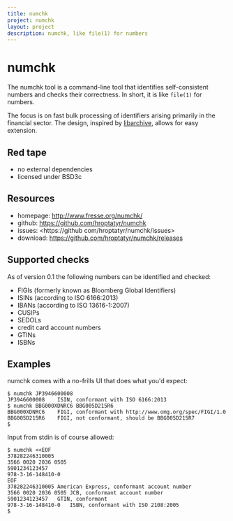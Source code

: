 ```yaml
---
title: numchk
project: numchk
layout: project
description: numchk, like file(1) for numbers
---
```


numchk
======

The numchk tool is a command-line tool that identifies self-consistent
numbers and checks their correctness.  In short, it is like `file(1)`
for numbers.

The focus is on fast bulk processing of identifiers arising primarily in
the financial sector.  The design, inspired by [libarchive][1], allows for
easy extension.

Red tape
--------
+ no external dependencies
+ licensed under BSD3c

Resources
---------
+ homepage: <http://www.fresse.org/numchk/>
+ github:   <https://github.com/hroptatyr/numchk>
+ issues:   <https://github com/hroptatyr/numchk/issues>
+ download: <https://github.com/hroptatyr/numchk/releases>


Supported checks
----------------

As of version 0.1 the following numbers can be identified and checked:

+ FIGIs (formerly known as Bloomberg Global Identifiers)
+ ISINs (according to ISO 6166:2013)
+ IBANs (according to ISO 13616-1:2007)
+ CUSIPs
+ SEDOLs
+ credit card account numbers
+ GTINs
+ ISBNs


Examples
--------

numchk comes with a no-frills UI that does what you'd expect:

    $ numchk JP3946600008
    JP3946600008	ISIN, conformant with ISO 6166:2013
    $ numchk BBG000XDNRC6 BBG005D215R6
    BBG000XDNRC6	FIGI, conformant with http://www.omg.org/spec/FIGI/1.0
    BBG005D215R6	FIGI, not conformant, should be BBG005D215R7
    $

Input from stdin is of course allowed:

    $ numchk <<EOF
    378282246310005
    3566 0020 2036 0505
    5901234123457
    978-3-16-148410-0
    EOF
    378282246310005	American Express, conformant account number
    3566 0020 2036 0505	JCB, conformant account number
    5901234123457	GTIN, conformant
    978-3-16-148410-0	ISBN, conformant with ISO 2108:2005
    $


  [1]: http://libarchive.org/

<!--
  Local variables:
  mode: auto-fill
  fill-column: 72
  filladapt-mode: t
  End:
-->
